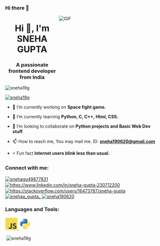 ### Hi there 👋
<img align="right" height="250" width="330" alt="GIF" src="https://images.app.goo.gl/VnPZDUcQkp3EzYim9">
</a>
<h1 align="center">Hi 👋, I'm SNEHA GUPTA</h1>
<h3 align="center">A passionate frontend developer from India</h3>

<p align="left"> <img src="https://komarev.com/ghpvc/?username=sneha19g&label=Profile%20views&color=0e75b6&style=flat" alt="sneha19g" /> </p>

<p align="left"> <a href="https://github.com/ryo-ma/github-profile-trophy"><img src="https://github-profile-trophy.vercel.app/?username=sneha19g" alt="sneha19g" /></a> </p>

- 🔭 I’m currently working on **Space fight game.**

- 🌱 I’m currently learning **Python, C, C++, Html, CSS.**

- 👯 I’m looking to collaborate on **Python projects and Basic Web Dev stuff**

- 📫 How to reach me, You may mail me. ID: **sneha190620@gmail.com**

- ⚡ Fun fact **Internet users blink less than usual.**

<h3 align="left">Connect with me:</h3>
<p align="left">
<a href="https://twitter.com/snehagu49877831" target="blank"><img align="center" src="https://raw.githubusercontent.com/rahuldkjain/github-profile-readme-generator/master/src/images/icons/Social/twitter.svg" alt="snehagu49877831" height="30" width="40" /></a>
<a href="https://linkedin.com/in/https://www.linkedin.com/in/sneha-gupta-230712200" target="blank"><img align="center" src="https://raw.githubusercontent.com/rahuldkjain/github-profile-readme-generator/master/src/images/icons/Social/linked-in-alt.svg" alt="https://www.linkedin.com/in/sneha-gupta-230712200" height="30" width="40" /></a>
<a href="https://stackoverflow.com/users/https://stackoverflow.com/users/16473787/sneha-gupta" target="blank"><img align="center" src="https://raw.githubusercontent.com/rahuldkjain/github-profile-readme-generator/master/src/images/icons/Social/stack-overflow.svg" alt="https://stackoverflow.com/users/16473787/sneha-gupta" height="30" width="40" /></a>
<a href="https://instagram.com/snehaa_gupta_" target="blank"><img align="center" src="https://raw.githubusercontent.com/rahuldkjain/github-profile-readme-generator/master/src/images/icons/Social/instagram.svg" alt="snehaa_gupta_" height="30" width="40" /></a>
<a href="https://www.hackerrank.com/sneha190620" target="blank"><img align="center" src="https://raw.githubusercontent.com/rahuldkjain/github-profile-readme-generator/master/src/images/icons/Social/hackerrank.svg" alt="sneha190620" height="30" width="40" /></a>
</p>

<h3 align="left">Languages and Tools:</h3>
<p align="left"> <a href="https://developer.mozilla.org/en-US/docs/Web/JavaScript" target="_blank"> <img src="https://raw.githubusercontent.com/devicons/devicon/master/icons/javascript/javascript-original.svg" alt="javascript" width="40" height="40"/> </a> <a href="https://www.python.org" target="_blank"> <img src="https://raw.githubusercontent.com/devicons/devicon/master/icons/python/python-original.svg" alt="python" width="40" height="40"/> </a> </p>

<p>&nbsp;<img align="center" src="https://github-readme-stats.vercel.app/api?username=sneha19g&show_icons=true&locale=en" alt="sneha19g" /></p>

